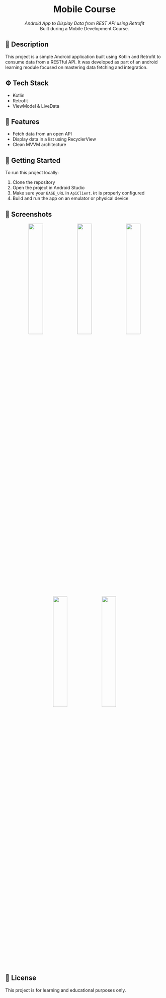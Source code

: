 <h1 align="center">Mobile Course</h1>

<p align="center">
  <i>Android App to Display Data from REST API using Retrofit</i><br/>
  Built during a Mobile Development Course.
</p>

## 📌 Description

This project is a simple Android application built using Kotlin and Retrofit to consume data from a RESTful API. It was developed as part of an android learning module focused on mastering data fetching and integration.

## ⚙️ Tech Stack

- Kotlin
- Retrofit
- ViewModel & LiveData

## 📁 Features

- Fetch data from an open API
- Display data in a list using RecyclerView
- Clean MVVM architecture

## 🚀 Getting Started

To run this project locally:

1. Clone the repository  
2. Open the project in Android Studio  
3. Make sure your `BASE_URL` in `ApiClient.kt` is properly configured  
4. Build and run the app on an emulator or physical device

## 📸 Screenshots

<p align="center">
    <img src="https://github.com/user-attachments/assets/7e3dc7df-0277-4899-bc43-a22ecb14ec84" width="30%"/>
    <img src="https://github.com/user-attachments/assets/afcdd5d8-1a80-443b-92b1-81b8cfe94d61" width="30%"/>
    <img src="https://github.com/user-attachments/assets/3947236b-b4e6-4f46-8ace-da6fdcf01478" width="30%"/>
</p>

<p align="center">
    <img src="https://github.com/user-attachments/assets/dfe663fc-0e78-4210-beb7-b536e3ddacae" width="30%"/>
    <img src="https://github.com/user-attachments/assets/291a6241-37bf-49ba-a265-9f1c5d7643ea" width="30%"/>
</p>

## 📝 License

This project is for learning and educational purposes only.
